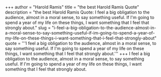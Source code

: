 +++
author = "Harold Ramis"
title = "the best Harold Ramis Quote"
description = "the best Harold Ramis Quote: I feel a big obligation to the audience, almost in a moral sense, to say something useful. If I'm going to spend a year of my life on these things, I want something that I feel that strongly about."
slug = "i-feel-a-big-obligation-to-the-audience-almost-in-a-moral-sense-to-say-something-useful-if-im-going-to-spend-a-year-of-my-life-on-these-things-i-want-something-that-i-feel-that-strongly-about"
quote = '''I feel a big obligation to the audience, almost in a moral sense, to say something useful. If I'm going to spend a year of my life on these things, I want something that I feel that strongly about.'''
+++
I feel a big obligation to the audience, almost in a moral sense, to say something useful. If I'm going to spend a year of my life on these things, I want something that I feel that strongly about.
